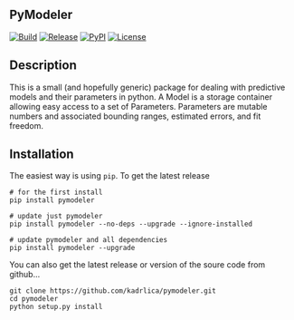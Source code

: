 PyModeler
---------

[![Build](https://github.com/kadrlica/pymodeler/actions/workflows/python-package.yml/badge.svg)](https://github.com/kadrlica/pymodeler/actions/workflows/python-package.yml)
[![Release](https://img.shields.io/github/release/kadrlica/pymodeler.svg)](../../releases)
[![PyPI](https://img.shields.io/pypi/v/pymodeler.svg)](https://pypi.python.org/pypi/pymodeler)
[![License](https://img.shields.io/badge/license-MIT-blue.svg)](https://github.com/kadrlica/pymodeler)

Description
-----------

This is a small (and hopefully generic) package for dealing with predictive models and their parameters in python. A Model is a storage container allowing easy access to a set of Parameters. Parameters are mutable numbers and associated bounding ranges, estimated errors, and fit freedom.

Installation
------------
The easiest way is using `pip`. To get the latest release

```
# for the first install
pip install pymodeler

# update just pymodeler
pip install pymodeler --no-deps --upgrade --ignore-installed

# update pymodeler and all dependencies
pip install pymodeler --upgrade
```

You can also get the latest release or version of the soure code from github...

```
git clone https://github.com/kadrlica/pymodeler.git
cd pymodeler
python setup.py install
```
